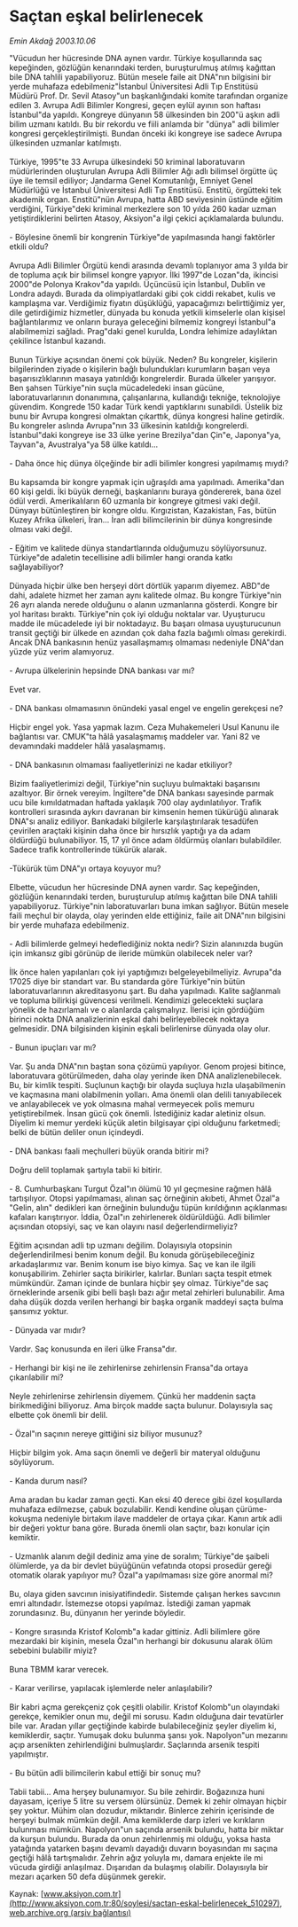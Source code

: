 # Saçtan eşkal belirlenecek

*Emin Akdağ 2003.10.06*

<div class="pNewsDetailMainContent ctx_content" itemprop="articleBody">
 "Vücudun her hücresinde DNA aynen vardır. Türkiye koşullarında saç kepeğinden, gözlüğün kenarındaki terden, buruşturulmuş atılmış kağıttan bile DNA tahlili yapabiliyoruz. Bütün mesele faile ait DNA"nın bilgisini bir yerde muhafaza edebilmeniz"İstanbul Üniversitesi Adli Tıp Enstitüsü Müdürü Prof. Dr. Sevil Atasoy"un başkanlığındaki komite tarafından organize edilen 3. Avrupa Adli Bilimler Kongresi, geçen eylül ayının son haftası İstanbul"da yapıldı. Kongreye dünyanın 58 ülkesinden bin 200"ü aşkın adli bilim uzmanı katıldı. Bu bir rekordu ve fiili anlamda bir "dünya" adli bilimler kongresi gerçekleştirilmişti. Bundan önceki iki kongreye ise sadece Avrupa ülkesinden uzmanlar katılmıştı.
 <br/>
 <br/>
 Türkiye, 1995"te 33 Avrupa ülkesindeki 50 kriminal laboratuvarın müdürlerinden oluşturulan Avrupa Adli Bilimler Ağı adlı bilimsel örgütte üç üye ile temsil ediliyor; Jandarma Genel Komutanlığı, Emniyet Genel Müdürlüğü ve İstanbul Üniversitesi Adli Tıp Enstitüsü. Enstitü, örgütteki tek akademik organ. Enstitü"nün Avrupa, hatta ABD seviyesinin üstünde eğitim verdiğini, Türkiye"deki kriminal merkezlere son 10 yılda 260 kadar uzman yetiştirdiklerini belirten Atasoy, Aksiyon"a ilgi çekici açıklamalarda bulundu.
 <br/>
 <br/>
 - Böylesine önemli bir kongrenin Türkiye"de yapılmasında hangi faktörler etkili oldu?
 <br/>
 <br/>
 Avrupa Adli Bilimler Örgütü kendi arasında devamlı toplanıyor ama 3 yılda bir de topluma açık bir bilimsel kongre yapıyor. İlki 1997"de Lozan"da, ikincisi 2000"de Polonya Krakov"da yapıldı. Üçüncüsü için İstanbul, Dublin ve Londra adaydı. Burada da olimpiyatlardaki gibi çok ciddi rekabet, kulis ve kamplaşma var. Verdiğimiz fiyatın düşüklüğü, yapacağımızı belirttiğimiz yer, dile getirdiğimiz hizmetler, dünyada bu konuda yetkili kimselerle olan kişisel bağlantılarımız ve onların buraya geleceğini bilmemiz kongreyi İstanbul"a alabilmemizi sağladı. Prag"daki genel kurulda, Londra lehimize adaylıktan çekilince İstanbul kazandı.
 <br/>
 <br/>
 Bunun Türkiye açısından önemi çok büyük. Neden? Bu kongreler, kişilerin bilgilerinden ziyade o kişilerin bağlı bulundukları kurumların başarı veya başarısızlıklarının masaya yatırıldığı kongrelerdir. Burada ülkeler yarışıyor. Ben şahsen Türkiye"nin suçla mücadeledeki insan gücüne, laboratuvarlarının donanımına, çalışanlarına, kullandığı tekniğe, teknolojiye güvendim. Kongrede 150 kadar Türk kendi yaptıklarını sunabildi. Üstelik biz bunu bir Avrupa kongresi olmaktan çıkarttık, dünya kongresi haline getirdik. Bu kongreler aslında Avrupa"nın 33 ülkesinin katıldığı kongrelerdi. İstanbul"daki kongreye ise 33 ülke yerine Brezilya"dan Çin"e, Japonya"ya, Tayvan"a, Avustralya"ya 58 ülke katıldı...
 <br/>
 <br/>
 - Daha önce hiç dünya ölçeğinde bir adli bilimler kongresi yapılmamış mıydı?
 <br/>
 <br/>
 Bu kapsamda bir kongre yapmak için uğraşıldı ama yapılmadı. Amerika"dan 60 kişi geldi. İki büyük derneği, başkanlarını buraya göndererek, bana özel ödül verdi. Amerikalıların 60 uzmanla bir kongreye gitmesi vaki değil. Dünyayı bütünleştiren bir kongre oldu. Kırgızistan, Kazakistan, Fas, bütün Kuzey Afrika ülkeleri, İran... İran adli bilimcilerinin bir dünya kongresinde olması vaki değil.
 <br/>
 <br/>
 - Eğitim ve kalitede dünya standartlarında olduğumuzu söylüyorsunuz. Türkiye"de adaletin tecellisine adli bilimler hangi oranda katkı sağlayabiliyor?
 <br/>
 <br/>
 Dünyada hiçbir ülke ben herşeyi dört dörtlük yaparım diyemez. ABD"de dahi, adalete hizmet her zaman aynı kalitede olmaz. Bu kongre Türkiye"nin 26 ayrı alanda nerede olduğunu o alanın uzmanlarına gösterdi. Kongre bir yol haritası bıraktı. Türkiye"nin çok iyi olduğu noktalar var. Uyuşturucu madde ile mücadelede iyi bir noktadayız. Bu başarı olmasa uyuşturucunun transit geçtiği bir ülkede en azından çok daha fazla bağımlı olması gerekirdi. Ancak DNA bankasının henüz yasallaşmamış olmaması nedeniyle DNA"dan yüzde yüz verim alamıyoruz.
 <br/>
 <br/>
 - Avrupa ülkelerinin hepsinde DNA bankası var mı?
 <br/>
 <br/>
 Evet var.
 <br/>
 <br/>
 - DNA bankası olmamasının önündeki yasal engel ve engelin gerekçesi ne?
 <br/>
 <br/>
 Hiçbir engel yok. Yasa yapmak lazım. Ceza Muhakemeleri Usul Kanunu ile bağlantısı var. CMUK"ta hâlâ yasalaşmamış maddeler var. Yani 82 ve devamındaki maddeler hâlâ yasalaşmamış.
 <br/>
 <br/>
 - DNA bankasının olmaması faaliyetlerinizi ne kadar etkiliyor?
 <br/>
 <br/>
 Bizim faaliyetlerimizi değil, Türkiye"nin suçluyu bulmaktaki başarısını azaltıyor. Bir örnek vereyim. İngiltere"de DNA bankası sayesinde parmak ucu bile kımıldatmadan haftada yaklaşık 700 olay aydınlatılıyor. Trafik kontrolleri sırasında aykırı davranan bir kimsenin hemen tükürüğü alınarak DNA"sı analiz ediliyor. Bankadaki bilgilerle karşılaştırılarak tesadüfen çevirilen araçtaki kişinin daha önce bir hırsızlık yaptığı ya da adam öldürdüğü bulunabiliyor. 15, 17 yıl önce adam öldürmüş olanları bulabildiler. Sadece trafik kontrollerinde tükürük alarak.
 <br/>
 <br/>
 -Tükürük tüm DNA"yı ortaya koyuyor mu?
 <br/>
 <br/>
 Elbette, vücudun her hücresinde DNA aynen vardır. Saç kepeğinden, gözlüğün kenarındaki terden, buruşturulup atılmış kağıttan bile DNA tahlili yapabiliyoruz. Türkiye"nin laboratuvarları buna imkan sağlıyor. Bütün mesele faili meçhul bir olayda, olay yerinden elde ettiğiniz, faile ait DNA"nın bilgisini bir yerde muhafaza edebilmeniz.
 <br/>
 <br/>
 - Adli bilimlerde gelmeyi hedeflediğiniz nokta nedir? Sizin alanınızda bugün için imkansız gibi görünüp de ileride mümkün olabilecek neler var?
 <br/>
 <br/>
 İlk önce halen yapılanları çok iyi yaptığımızı belgeleyebilmeliyiz. Avrupa"da 17025 diye bir standart var. Bu standarda göre Türkiye"nin bütün laboratuvarlarının akreditasyonu şart. Bu daha yapılmadı. Kalite sağlanmalı ve topluma bilirkişi güvencesi verilmeli. Kendimizi gelecekteki suçlara yönelik de hazırlamalı ve o alanlarda çalışmalıyız. İlerisi için gördüğüm birinci nokta DNA analizlerinin eşkal dahi belirleyebilecek noktaya gelmesidir. DNA bilgisinden kişinin eşkali belirlenirse dünyada olay olur.
 <br/>
 <br/>
 - Bunun ipuçları var mı?
 <br/>
 <br/>
 Var. Şu anda DNA"nın baştan sona çözümü yapılıyor. Genom projesi bitince, laboratuvara götürülmeden, daha olay yerinde iken DNA analizlenebilecek. Bu, bir kimlik tespiti. Suçlunun kaçtığı bir olayda suçluya hızla ulaşabilmenin ve kaçmasına mani olabilmenin yolları. Ama önemli olan delili tanıyabilecek ve anlayabilecek ve yok olmasına mahal vermeyecek polis memuru yetiştirebilmek. İnsan gücü çok önemli. İstediğiniz kadar aletiniz olsun. Diyelim ki memur yerdeki küçük aletin bilgisayar çipi olduğunu farketmedi; belki de bütün deliler onun içindeydi.
 <br/>
 <br/>
 - DNA bankası faali meçhulleri büyük oranda bitirir mi?
 <br/>
 <br/>
 Doğru delil toplamak şartıyla tabii ki bitirir.
 <br/>
 <br/>
 - 8. Cumhurbaşkanı Turgut Özal"ın ölümü 10 yıl geçmesine rağmen hâlâ tartışılıyor. Otopsi yapılmaması, alınan saç örneğinin akıbeti, Ahmet Özal"a "Gelin, alın" dedikleri kan örneğinin bulunduğu tüpün kırıldığının açıklanması kafaları karıştırıyor. İddia, Özal"ın zehirlenerek öldürüldüğü. Adli bilimler açısından otopsiyi, saç ve kan olayını nasıl değerlendirmeliyiz?
 <br/>
 <br/>
 Eğitim açısından adli tıp uzmanı değilim. Dolayısıyla otopsinin değerlendirilmesi benim konum değil. Bu konuda görüşebileceğiniz arkadaşlarımız var. Benim konum ise biyo kimya. Saç ve kan ile ilgili konuşabilirim. Zehirler saçta birikirler, kalırlar. Bunları saçta tespit etmek mümkündür. Zaman içinde de bunlara hiçbir şey olmaz. Türkiye"de saç örneklerinde arsenik gibi belli başlı bazı ağır metal zehirleri bulunabilir. Ama daha düşük dozda verilen herhangi bir başka organik maddeyi saçta bulma şansımız yoktur.
 <br/>
 <br/>
 - Dünyada var mıdır?
 <br/>
 <br/>
 Vardır. Saç konusunda en ileri ülke Fransa"dır.
 <br/>
 <br/>
 - Herhangi bir kişi ne ile zehirlenirse zehirlensin Fransa"da ortaya çıkarılabilir mi?
 <br/>
 <br/>
 Neyle zehirlenirse zehirlensin diyemem. Çünkü her maddenin saçta birikmediğini biliyoruz. Ama birçok madde saçta bulunur. Dolayısıyla saç elbette çok önemli bir delil.
 <br/>
 <br/>
 - Özal"ın saçının nereye gittiğini siz biliyor musunuz?
 <br/>
 <br/>
 Hiçbir bilgim yok. Ama saçın önemli ve değerli bir materyal olduğunu söylüyorum.
 <br/>
 <br/>
 - Kanda durum nasıl?
 <br/>
 <br/>
 Ama aradan bu kadar zaman geçti. Kan eksi 40 derece gibi özel koşullarda muhafaza edilmezse, çabuk bozulabilir. Kendi kendine oluşan çürüme-kokuşma nedeniyle birtakım ilave maddeler de ortaya çıkar. Kanın artık adli bir değeri yoktur bana göre. Burada önemli olan saçtır, bazı konular için kemiktir.
 <br/>
 <br/>
 - Uzmanlık alanım değil dediniz ama yine de soralım; Türkiye"de şaibeli ölümlerde, ya da bir devlet büyüğünün vefatında otopsi prosedür gereği otomatik olarak yapılıyor mu? Özal"a yapılmaması size göre anormal mi?
 <br/>
 <br/>
 Bu, olaya giden savcının inisiyatifindedir. Sistemde çalışan herkes savcının emri altındadır. İstemezse otopsi yapılmaz. İstediği zaman yapmak zorundasınız. Bu, dünyanın her yerinde böyledir.
 <br/>
 <br/>
 - Kongre sırasında Kristof Kolomb"a kadar gittiniz. Adli bilimlere göre mezardaki bir kişinin, mesela Özal"ın herhangi bir dokusunu alarak ölüm sebebini bulabilir miyiz?
 <br/>
 <br/>
 Buna TBMM karar verecek.
 <br/>
 <br/>
 - Karar verilirse, yapılacak işlemlerde neler anlaşılabilir?
 <br/>
 <br/>
 Bir kabri açma gerekçeniz çok çeşitli olabilir. Kristof Kolomb"un olayındaki gerekçe, kemikler onun mu, değil mi sorusu. Kadın olduğuna dair tevatürler bile var. Aradan yıllar geçtiğinde kabirde bulabileceğiniz şeyler diyelim ki, kemiklerdir, saçtır. Yumuşak doku bulunma şansı yok. Napolyon"un mezarını açıp arsenikten zehirlendiğini bulmuşlardır. Saçlarında arsenik tespiti yapılmıştır.
 <br/>
 <br/>
 - Bu bütün adli bilimcilerin kabul ettiği bir sonuç mu?
 <br/>
 <br/>
 Tabii tabii... Ama herşey bulunamıyor. Su bile zehirdir. Boğazınıza huni dayasam, içeriye 5 litre su versem ölürsünüz. Demek ki zehir olmayan hiçbir şey yoktur. Mühim olan dozudur, miktarıdır. Binlerce zehirin içerisinde de herşeyi bulmak mümkün değil. Ama kemiklerde darp izleri ve kırıkların bulunması mümkün. Napolyon"un saçında arsenik bulundu, hatta bir miktar da kurşun bulundu. Burada da onun zehirlenmiş mi olduğu, yoksa hasta yatağında yatarken başını devamlı dayadığı duvarın boyasından mı saçına geçtiği hâlâ tartışmalıdır. Zehrin ağız yoluyla mı, damara enjekte ile mi vücuda girdiği anlaşılmaz. Dışarıdan da bulaşmış olabilir. Dolayısıyla bir mezarı açarken 50 defa düşünmek gerekir.
 <br/>
</div>


Kaynak: [www.aksiyon.com.tr](http://www.aksiyon.com.tr:80/soylesi/sactan-eskal-belirlenecek_510297), [web.archive.org (arşiv bağlantısı)](http://web.archive.org/web/20160209084403/http://www.aksiyon.com.tr:80/soylesi/sactan-eskal-belirlenecek_510297)
